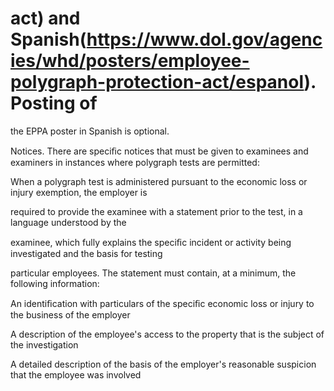 # act) and Spanish(https://www.dol.gov/agencies/whd/posters/employee-polygraph-protection-act/espanol). Posting of

the EPPA poster in Spanish is optional.

Notices. There are speciﬁc notices that must be given to examinees and examiners in instances where polygraph tests are permitted:

When a polygraph test is administered pursuant to the economic loss or injury exemption, the employer is

required to provide the examinee with a statement prior to the test, in a language understood by the

examinee, which fully explains the speciﬁc incident or activity being investigated and the basis for testing

particular employees. The statement must contain, at a minimum, the following information:

An identiﬁcation with particulars of the speciﬁc economic loss or injury to the business of the employer

A description of the employee's access to the property that is the subject of the investigation

A detailed description of the basis of the employer's reasonable suspicion that the employee was involved